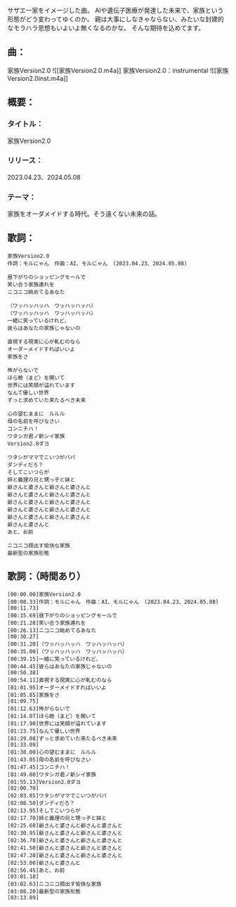 サザエ一家をイメージした曲。
AIや遺伝子医療が発達した未来で、家族という形態がどう変わってゆくのか。
親は大事にしなきゃならない、みたいな封建的なモラハラ思想もいよいよ無くなるのかな。
そんな期待を込めてます。

## 曲：
家族Version2.0
![[家族Version2.0.m4a]]
家族Version2.0：instrumental
![[家族Version2.0inst.m4a]]
## 概要：
### タイトル：
家族Version2.0
### リリース：
2023.04.23、2024.05.08
### テーマ：
家族をオーダメイドする時代。そう遠くない未来の話。

## 歌詞：
```
家族Version2.0
作詞：モルにゃん　作曲：AI、モルにゃん　(2023.04.23、2024.05.08)

昼下がりのショッピングモールで
笑い合う家族連れを
ニコニコ眺めてるあなた

（ワッハッハッハ　ワッハッハッハ）
（ワッハッハッハ　ワッハッハッハ）
一緒に笑っているけれど、
彼らはあなたの家族じゃないの

直視する現実に心が軋むのなら
オーダーメイドすればいいよ
家族をさ

怖がらないで
ほら瞼（まど）を開いて
世界には笑顔が溢れています
なんて優しい世界
ずっと求めていた来たるべき未来

心の望むままに　ルルル
母の名前を呼びなさい
コンニチハ！
ワタシガ君ノ新シイ家族
Version2.0ダヨ

ワタシがママでこいつがパパ
ダンディだろ？
そしてこいつらが
姉と義理の兄と甥っ子と妹と
爺さんと婆さんと爺さんと婆さんと
爺さんと婆さんと爺さんと婆さんと
爺さんと婆さんと爺さんと婆さんと
爺さんと婆さんと爺さんと婆さんと
爺さんと婆さんと爺さんと婆さんと
爺さんと婆さんと
あと、お前

ニコニコ顔出す愉快な家族
最新型の家族形態
```

## 歌詞：（時間あり）
```
[00:00.00]家族Version2.0  
[00:08.33]作詞：モルにゃん　作曲：AI、モルにゃん　(2023.04.23、2024.05.08)  
[00:11.73]  
[00:15.69]昼下がりのショッピングモールで  
[00:21.28]笑い合う家族連れを  
[00:26.13]ニコニコ眺めてるあなた  
[00:30.27]  
[00:31.20]（ワッハッハッハ　ワッハッハッハ）  
[00:35.00]（ワッハッハッハ　ワッハッハッハ）  
[00:39.15]一緒に笑っているけれど、  
[00:44.45]彼らはあなたの家族じゃないの  
[00:50.38]  
[00:54.11]直視する現実に心が軋むのなら  
[01:01.95]オーダーメイドすればいいよ  
[01:05.85]家族をさ  
[01:09.75]  
[01:12.63]怖がらないで  
[01:14.07]ほら瞼（まど）を開いて  
[01:17.90]世界には笑顔が溢れています  
[01:23.75]なんて優しい世界  
[01:29.08]ずっと求めていた来たるべき未来  
[01:33.09]  
[01:38.00]心の望むままに　ルルル  
[01:43.05]母の名前を呼びなさい  
[01:47.45]コンニチハ！  
[01:49.80]ワタシガ君ノ新シイ家族  
[01:55.13]Version2.0ダヨ  
[02:00.70]  
[02:03.85]ワタシがママでこいつがパパ  
[02:08.50]ダンディだろ？  
[02:13.95]そしてこいつらが  
[02:17.70]姉と義理の兄と甥っ子と妹と  
[02:25.68]爺さんと婆さんと爺さんと婆さんと  
[02:30.95]爺さんと婆さんと爺さんと婆さんと  
[02:36.70]爺さんと婆さんと爺さんと婆さんと  
[02:41.50]爺さんと婆さんと爺さんと婆さんと  
[02:47.20]爺さんと婆さんと爺さんと婆さんと  
[02:53.00]爺さんと婆さんと  
[02:56.45]あと、お前  
[03:01.18]  
[03:02.63]ニコニコ顔出す愉快な家族  
[03:08.20]最新型の家族形態  
[03:13.89]
```
